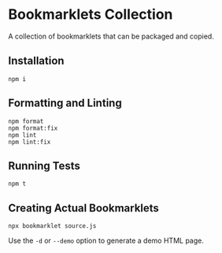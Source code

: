 # Bookmarklets Collection

A collection of bookmarklets that can be packaged and copied.

## Installation

```shell
npm i
```

## Formatting and Linting

```shell
npm format
npm format:fix
npm lint
npm lint:fix
```

## Running Tests

```shell
npm t
```

## Creating Actual Bookmarklets

```shell
npx bookmarklet source.js
```

Use the `-d` or `--demo` option to generate a demo HTML page.
